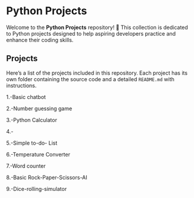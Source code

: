 # Python Projects

Welcome to the **Python Projects** repository! 🎉 This collection is dedicated to Python projects designed to help aspiring developers practice and enhance their coding skills. 

## Projects

Here’s a list of the projects included in this repository. Each project has its own folder containing the source code and a detailed `README.md` with instructions.

1.-Basic chatbot

2.-Number guessing game

3.-Python Calculator

4.-

5.-Simple to-do- List

6.-Temperature Converter

7.-Word counter

8.-Basic Rock-Paper-Scissors-AI

9.-Dice-rolling-simulator
